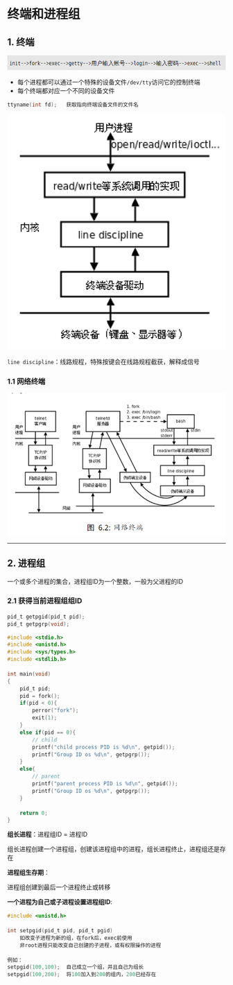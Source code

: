 # 终端和进程组

## 1. 终端

![终端](images/2023-10-08-22-30-31.png)

- 每个进程都可以通过一个特殊的设备文件`/dev/tty`访问它的控制终端
- 每个终端都对应一个不同的设备文件

```c
ttyname(int fd);   获取指向终端设备文件的文件名
```

![终端设备模块](images/2023-10-08-22-36-52.png)

`line discipline`：线路规程，特殊按键会在线路规程截获，解释成信号

### 1.1 网络终端

![网络终端](images/2023-10-08-22-41-34.png)

---

## 2. 进程组

一个或多个进程的集合，进程组ID为一个整数，一般为父进程的ID

### 2.1 获得当前进程组组ID

```c
pid_t getpgid(pid_t pid);
pid_t getpgrp(void);
```

```c
#include <stdio.h>
#include <unistd.h>
#include <sys/types.h>
#include <stdlib.h>

int main(void)
{
    pid_t pid;
    pid = fork();
    if(pid < 0){
        perror("fork");
        exit(1);
    }
    else if(pid == 0){
        // child
        printf("child process PID is %d\n", getpid());
        printf("Group ID os %d\n", getpgrp());
    }
    else{
        // parent
        printf("parent process PID is %d\n", getpid());
        printf("Group ID os %d\n", getpgrp());
    }

    return 0;
}
```

**组长进程**：进程组ID = 进程ID

组长进程创建一个进程组，创建该进程组中的进程，组长进程终止，进程组还是存在

**进程组生存期**：

进程组创建到最后一个进程终止或转移

**一个进程为自己或子进程设置进程组ID**:

```c
#include <unistd.h>

int setpgid(pid_t pid, pid_t pgid)
    如改变子进程为新的组，在fork后，exec前使用
    非root进程只能改变自己创建的子进程，或有权限操作的进程

例如：
setpgid(100,100);  自己成立一个组，并且自己为组长
setpgid(100,200);  将100加入到200的组内，200已经存在
```
